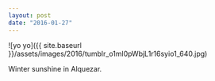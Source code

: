 ```yaml
---
layout: post
date: "2016-01-27"
---
```


![yo yo]({{ site.baseurl }}/assets/images/2016/tumblr_o1ml0pWbjL1r16syio1_640.jpg)

Winter sunshine in Alquezar.

